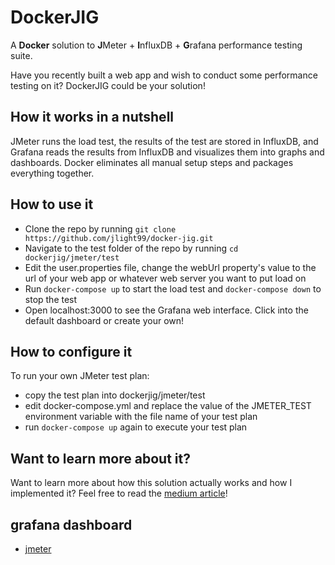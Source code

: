 # DockerJIG
A **Docker** solution to **J**Meter + **I**nfluxDB + **G**rafana performance testing suite.

Have you recently built a web app and wish to conduct some performance testing on it? DockerJIG could be your solution!

## How it works in a nutshell
JMeter runs the load test, the results of the test are stored in InfluxDB, and Grafana reads the results from InfluxDB and visualizes them into graphs and dashboards. Docker eliminates all manual setup steps and packages everything together.

## How to use it
- Clone the repo by running `git clone https://github.com/jlight99/docker-jig.git`
- Navigate to the test folder of the repo by running `cd dockerjig/jmeter/test`
- Edit the user.properties file, change the webUrl property's value to the url of your web app or whatever web server you want to put load on
- Run `docker-compose up` to start the load test and `docker-compose down` to stop the test
- Open localhost:3000 to see the Grafana web interface. Click into the default dashboard or create your own!

## How to configure it
To run your own JMeter test plan:
- copy the test plan into dockerjig/jmeter/test
- edit docker-compose.yml and replace the value of the JMETER_TEST environment variable with the file name of your test plan
- run `docker-compose up` again to execute your test plan

## Want to learn more about it?
Want to learn more about how this solution actually works and how I implemented it? Feel free to read the [medium article](https://medium.com/@ellenhuang523/a-docker-solution-to-jmeter-influxdb-grafana-performance-testing-568848de7a0f)!

## grafana dashboard

- [jmeter](https://grafana.com/grafana/dashboards/5496)
